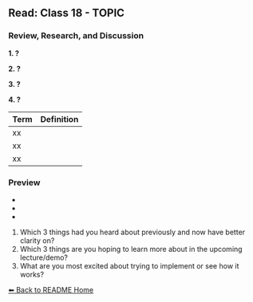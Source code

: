## Read: Class 18 - TOPIC

### Review, Research, and Discussion

**1. ?**

**2. ?**

**3. ?**

**4. ?**


**Term** | **Definition**
-----|-----
xx|
xx |
xx |


### Preview
- []()
- []()
- []()

1. Which 3 things had you heard about previously and now have better clarity on?
1. Which 3 things are you hoping to learn more about in the upcoming lecture/demo?
1. What are you most excited about trying to implement or see how it works?

[⬅ Back to README Home](README.md)
